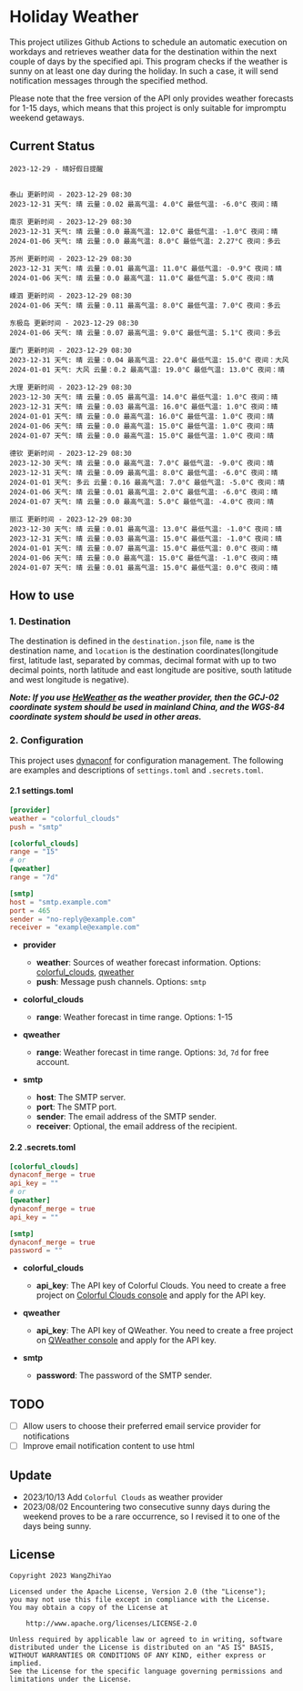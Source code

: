 # Holiday Weather

This project utilizes Github Actions to schedule an automatic execution on workdays and retrieves weather data for the destination within the next couple of days by the  specified api.
This program checks if the weather is sunny on at least one day during the holiday. In such a case, it will send notification messages through the specified method.

Please note that the free version of the API only provides weather forecasts for 1-15 days, which means that this project is only suitable for impromptu weekend getaways.

## Current Status

```
2023-12-29 - 晴好假日提醒


泰山 更新时间 - 2023-12-29 08:30
2023-12-31 天气: 晴 云量：0.02 最高气温: 4.0°C 最低气温: -6.0°C 夜间：晴

南京 更新时间 - 2023-12-29 08:30
2023-12-31 天气: 晴 云量：0.0 最高气温: 12.0°C 最低气温: -1.0°C 夜间：晴
2024-01-06 天气: 晴 云量：0.0 最高气温: 8.0°C 最低气温: 2.27°C 夜间：多云

苏州 更新时间 - 2023-12-29 08:30
2023-12-31 天气: 晴 云量：0.01 最高气温: 11.0°C 最低气温: -0.9°C 夜间：晴
2024-01-06 天气: 晴 云量：0.0 最高气温: 11.0°C 最低气温: 5.0°C 夜间：晴

嵊泗 更新时间 - 2023-12-29 08:30
2024-01-06 天气: 晴 云量：0.11 最高气温: 8.0°C 最低气温: 7.0°C 夜间：多云

东极岛 更新时间 - 2023-12-29 08:30
2024-01-06 天气: 晴 云量：0.07 最高气温: 9.0°C 最低气温: 5.1°C 夜间：多云

厦门 更新时间 - 2023-12-29 08:30
2023-12-31 天气: 晴 云量：0.04 最高气温: 22.0°C 最低气温: 15.0°C 夜间：大风
2024-01-01 天气: 大风 云量：0.2 最高气温: 19.0°C 最低气温: 13.0°C 夜间：晴

大理 更新时间 - 2023-12-29 08:30
2023-12-30 天气: 晴 云量：0.05 最高气温: 14.0°C 最低气温: 1.0°C 夜间：晴
2023-12-31 天气: 晴 云量：0.03 最高气温: 16.0°C 最低气温: 1.0°C 夜间：晴
2024-01-01 天气: 晴 云量：0.0 最高气温: 16.0°C 最低气温: 1.0°C 夜间：晴
2024-01-06 天气: 晴 云量：0.0 最高气温: 15.0°C 最低气温: 1.0°C 夜间：晴
2024-01-07 天气: 晴 云量：0.0 最高气温: 15.0°C 最低气温: 1.0°C 夜间：晴

德钦 更新时间 - 2023-12-29 08:30
2023-12-30 天气: 晴 云量：0.0 最高气温: 7.0°C 最低气温: -9.0°C 夜间：晴
2023-12-31 天气: 晴 云量：0.09 最高气温: 8.0°C 最低气温: -6.0°C 夜间：晴
2024-01-01 天气: 多云 云量：0.16 最高气温: 7.0°C 最低气温: -5.0°C 夜间：晴
2024-01-06 天气: 晴 云量：0.01 最高气温: 2.0°C 最低气温: -6.0°C 夜间：晴
2024-01-07 天气: 晴 云量：0.0 最高气温: 5.0°C 最低气温: -4.0°C 夜间：晴

丽江 更新时间 - 2023-12-29 08:30
2023-12-30 天气: 晴 云量：0.01 最高气温: 13.0°C 最低气温: -1.0°C 夜间：晴
2023-12-31 天气: 晴 云量：0.03 最高气温: 15.0°C 最低气温: -1.0°C 夜间：晴
2024-01-01 天气: 晴 云量：0.07 最高气温: 15.0°C 最低气温: 0.0°C 夜间：晴
2024-01-06 天气: 晴 云量：0.0 最高气温: 15.0°C 最低气温: -1.0°C 夜间：晴
2024-01-07 天气: 晴 云量：0.01 最高气温: 15.0°C 最低气温: 0.0°C 夜间：晴

```

## How to use

### 1. Destination

The destination is defined in the `destination.json` file, `name` is the destination name, and `location` is the destination coordinates(longitude first, latitude last, separated by commas, decimal format with up to two decimal points, north latitude and east longitude are positive, south latitude and west longitude is negative).

***Note: If you use [HeWeather](https://dev.qweather.com/docs/) as the weather provider, then the GCJ-02 coordinate system should be used in mainland China, and the WGS-84 coordinate system should be used in other areas.***

### 2. Configuration

This project uses [dynaconf](https://github.com/dynaconf/dynaconf) for configuration management. The following are examples and descriptions of `settings.toml`  and `.secrets.toml`.

#### 2.1 settings.toml

```toml
[provider]
weather = "colorful_clouds"
push = "smtp"

[colorful_clouds]
range = "15"
# or
[qweather]
range = "7d"

[smtp]
host = "smtp.example.com"
port = 465
sender = "no-reply@example.com"
receiver = "example@example.com"
```
- **provider**
  - **weather**: Sources of weather forecast information. Options: [colorful_clouds](https://docs.caiyunapp.com/docs/daily), [qweather](https://dev.qweather.com/docs/api/weather/weather-daily-forecast/)
  - **push**: Message push channels. Options: `smtp`

- **colorful_clouds**
  - **range**:  Weather forecast in time range. Options: 1-15

- **qweather**
  - **range**: Weather forecast in time range. Options: `3d`, `7d` for free account.

- **smtp**
  - **host**: The SMTP server.
  - **port**: The SMTP port.
  - **sender**: The email address of the SMTP sender.
  - **receiver**: Optional, the email address of the recipient.

#### 2.2 .secrets.toml

```toml
[colorful_clouds]
dynaconf_merge = true
api_key = ""
# or
[qweather]
dynaconf_merge = true
api_key = ""

[smtp]
dynaconf_merge = true
password = ""
```

- **colorful_clouds**
  - **api_key**:  The API key of Colorful Clouds. You need to create a free project on [Colorful Clouds console](https://platform.caiyunapp.com/dashboard/index) and apply for the API key.

- **qweather**
  - **api_key**: The API key of QWeather. You need to create a free project on [QWeather console](https://console.qweather.com/#/console) and apply for the API key.

- **smtp**
  - **password**: The password of the SMTP sender.


## TODO

- [ ] Allow users to choose their preferred email service provider for notifications
- [ ] Improve email notification content to use html

## Update
- 2023/10/13 Add `Colorful Clouds` as weather provider 
- 2023/08/02 Encountering two consecutive sunny days during the weekend proves to be a rare occurrence, so I revised it to one of the days being sunny.

## License

    Copyright 2023 WangZhiYao
    
    Licensed under the Apache License, Version 2.0 (the "License");
    you may not use this file except in compliance with the License.
    You may obtain a copy of the License at
    
        http://www.apache.org/licenses/LICENSE-2.0
    
    Unless required by applicable law or agreed to in writing, software
    distributed under the License is distributed on an "AS IS" BASIS,
    WITHOUT WARRANTIES OR CONDITIONS OF ANY KIND, either express or implied.
    See the License for the specific language governing permissions and
    limitations under the License.
